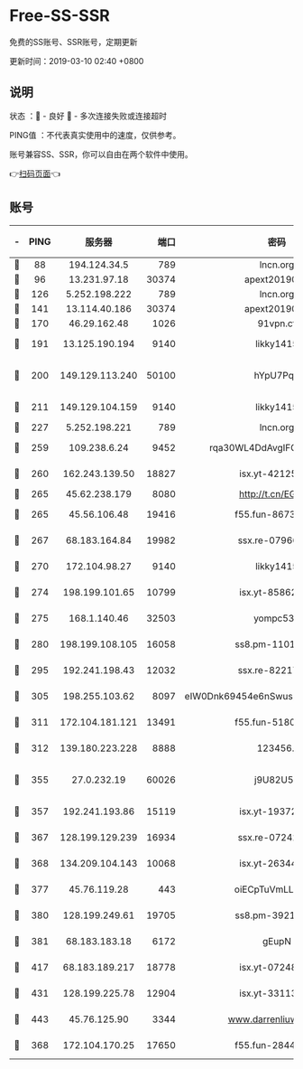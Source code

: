 # Free-SS-SSR

免费的SS账号、SSR账号，定期更新

更新时间：2019-03-10 02:40 +0800

## 说明

状态     ：🙂 - 良好 🙁 - 多次连接失败或连接超时

PING值   ：不代表真实使用中的速度，仅供参考。

账号兼容SS、SSR，你可以自由在两个软件中使用。

👉[扫码页面](https://liesauer.github.io/Free-SS-SSR/)👈

## 账号

|-|PING|服务器|端口|密码|加密方式|区域|
|:----:|:----:|:-----:|-----:|:----:|:----:|:----:|
|🙂|88|194.124.34.5|789|lncn.org|rc4|JP|
|🙂|96|13.231.97.18|30374|apext2019006|chacha20|JP|
|🙂|126|5.252.198.222|789|lncn.org|rc4|JP|
|🙂|141|13.114.40.186|30374|apext2019006|chacha20|JP|
|🙂|170|46.29.162.48|1026|91vpn.cf|rc4-md5|RU|
|🙂|191|13.125.190.194|9140|likky1415|aes-256-cfb|KR|
|🙂|200|149.129.113.240|50100|hYpU7PqP|chacha20-ietf-poly1305|CN|
|🙂|211|149.129.104.159|9140|likky1415|aes-256-cfb|HK|
|🙂|227|5.252.198.221|789|lncn.org|rc4|JP|
|🙂|259|109.238.6.24|9452|rqa30WL4DdAvgIFG6Fs3znzTa|aes-256-cfb|FR|
|🙂|260|162.243.139.50|18827|isx.yt-42125890|aes-256-cfb|US|
|🙂|265|45.62.238.179|8080|http://t.cn/EGJIyrl|rc4-md5|CA|
|🙂|265|45.56.106.48|19416|f55.fun-86730794|aes-256-cfb|US|
|🙂|267|68.183.164.84|19982|ssx.re-07966626|aes-256-cfb|US|
|🙂|270|172.104.98.27|9140|likky1415|aes-256-cfb|JP|
|🙂|274|198.199.101.65|10799|isx.yt-85862163|aes-256-cfb|US|
|🙂|275|168.1.140.46|32503|yompc535|aes-256-cfb|AU|
|🙂|280|198.199.108.105|16058|ss8.pm-11016840|aes-256-cfb|US|
|🙂|295|192.241.198.43|12032|ssx.re-82217458|aes-256-cfb|US|
|🙂|305|198.255.103.62|8097|eIW0Dnk69454e6nSwuspv9DmS201tQ0D|aes-256-cfb|US|
|🙂|311|172.104.181.121|13491|f55.fun-51808653|aes-256-cfb|SG|
|🙂|312|139.180.223.228|8888|123456..|aes-256-cfb|JP|
|🙂|355|27.0.232.19|60026|j9U82U53|xchacha20-ietf-poly1305|HK|
|🙂|357|192.241.193.86|15119|isx.yt-19372058|aes-256-cfb|US|
|🙂|367|128.199.129.239|16934|ssx.re-07242436|aes-256-cfb|SG|
|🙂|368|134.209.104.143|10068|isx.yt-26344143|aes-256-cfb|SG|
|🙂|377|45.76.119.28|443|oiECpTuVmLLxk4Ts|aes-256-cfb|AU|
|🙂|380|128.199.249.61|19705|ss8.pm-39219845|aes-256-cfb|SG|
|🙂|381|68.183.183.18|6172|gEupN|aes-256-cfb|SG|
|🙂|417|68.183.189.217|18778|isx.yt-07248884|aes-256-cfb|SG|
|🙂|431|128.199.225.78|12904|isx.yt-33113318|aes-256-cfb|SG|
|🙂|443|45.76.125.90|3344|www.darrenliuwei.com|aes-256-cfb|AU|
|🙂|368|172.104.170.25|17650|f55.fun-28443549|aes-256-cfb|SG|
